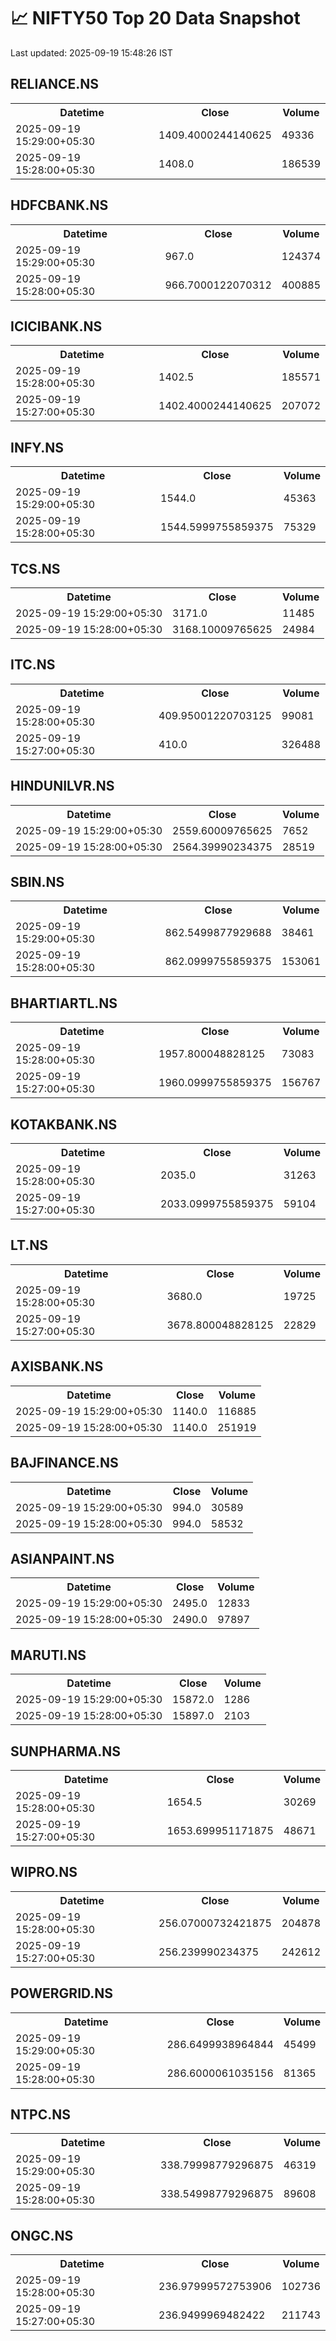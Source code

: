 # 📈 NIFTY50 Top 20 Data Snapshot

Last updated: 2025-09-19 15:48:26 IST

## RELIANCE.NS

<table>
  <tr><th>Datetime</th><th>Close</th><th>Volume</th></tr>
  <tr><td>2025-09-19 15:29:00+05:30</td><td>1409.4000244140625</td><td>49336</td></tr>
  <tr><td>2025-09-19 15:28:00+05:30</td><td>1408.0</td><td>186539</td></tr>
</table>

## HDFCBANK.NS

<table>
  <tr><th>Datetime</th><th>Close</th><th>Volume</th></tr>
  <tr><td>2025-09-19 15:29:00+05:30</td><td>967.0</td><td>124374</td></tr>
  <tr><td>2025-09-19 15:28:00+05:30</td><td>966.7000122070312</td><td>400885</td></tr>
</table>

## ICICIBANK.NS

<table>
  <tr><th>Datetime</th><th>Close</th><th>Volume</th></tr>
  <tr><td>2025-09-19 15:28:00+05:30</td><td>1402.5</td><td>185571</td></tr>
  <tr><td>2025-09-19 15:27:00+05:30</td><td>1402.4000244140625</td><td>207072</td></tr>
</table>

## INFY.NS

<table>
  <tr><th>Datetime</th><th>Close</th><th>Volume</th></tr>
  <tr><td>2025-09-19 15:29:00+05:30</td><td>1544.0</td><td>45363</td></tr>
  <tr><td>2025-09-19 15:28:00+05:30</td><td>1544.5999755859375</td><td>75329</td></tr>
</table>

## TCS.NS

<table>
  <tr><th>Datetime</th><th>Close</th><th>Volume</th></tr>
  <tr><td>2025-09-19 15:29:00+05:30</td><td>3171.0</td><td>11485</td></tr>
  <tr><td>2025-09-19 15:28:00+05:30</td><td>3168.10009765625</td><td>24984</td></tr>
</table>

## ITC.NS

<table>
  <tr><th>Datetime</th><th>Close</th><th>Volume</th></tr>
  <tr><td>2025-09-19 15:28:00+05:30</td><td>409.95001220703125</td><td>99081</td></tr>
  <tr><td>2025-09-19 15:27:00+05:30</td><td>410.0</td><td>326488</td></tr>
</table>

## HINDUNILVR.NS

<table>
  <tr><th>Datetime</th><th>Close</th><th>Volume</th></tr>
  <tr><td>2025-09-19 15:29:00+05:30</td><td>2559.60009765625</td><td>7652</td></tr>
  <tr><td>2025-09-19 15:28:00+05:30</td><td>2564.39990234375</td><td>28519</td></tr>
</table>

## SBIN.NS

<table>
  <tr><th>Datetime</th><th>Close</th><th>Volume</th></tr>
  <tr><td>2025-09-19 15:29:00+05:30</td><td>862.5499877929688</td><td>38461</td></tr>
  <tr><td>2025-09-19 15:28:00+05:30</td><td>862.0999755859375</td><td>153061</td></tr>
</table>

## BHARTIARTL.NS

<table>
  <tr><th>Datetime</th><th>Close</th><th>Volume</th></tr>
  <tr><td>2025-09-19 15:28:00+05:30</td><td>1957.800048828125</td><td>73083</td></tr>
  <tr><td>2025-09-19 15:27:00+05:30</td><td>1960.0999755859375</td><td>156767</td></tr>
</table>

## KOTAKBANK.NS

<table>
  <tr><th>Datetime</th><th>Close</th><th>Volume</th></tr>
  <tr><td>2025-09-19 15:28:00+05:30</td><td>2035.0</td><td>31263</td></tr>
  <tr><td>2025-09-19 15:27:00+05:30</td><td>2033.0999755859375</td><td>59104</td></tr>
</table>

## LT.NS

<table>
  <tr><th>Datetime</th><th>Close</th><th>Volume</th></tr>
  <tr><td>2025-09-19 15:28:00+05:30</td><td>3680.0</td><td>19725</td></tr>
  <tr><td>2025-09-19 15:27:00+05:30</td><td>3678.800048828125</td><td>22829</td></tr>
</table>

## AXISBANK.NS

<table>
  <tr><th>Datetime</th><th>Close</th><th>Volume</th></tr>
  <tr><td>2025-09-19 15:29:00+05:30</td><td>1140.0</td><td>116885</td></tr>
  <tr><td>2025-09-19 15:28:00+05:30</td><td>1140.0</td><td>251919</td></tr>
</table>

## BAJFINANCE.NS

<table>
  <tr><th>Datetime</th><th>Close</th><th>Volume</th></tr>
  <tr><td>2025-09-19 15:29:00+05:30</td><td>994.0</td><td>30589</td></tr>
  <tr><td>2025-09-19 15:28:00+05:30</td><td>994.0</td><td>58532</td></tr>
</table>

## ASIANPAINT.NS

<table>
  <tr><th>Datetime</th><th>Close</th><th>Volume</th></tr>
  <tr><td>2025-09-19 15:29:00+05:30</td><td>2495.0</td><td>12833</td></tr>
  <tr><td>2025-09-19 15:28:00+05:30</td><td>2490.0</td><td>97897</td></tr>
</table>

## MARUTI.NS

<table>
  <tr><th>Datetime</th><th>Close</th><th>Volume</th></tr>
  <tr><td>2025-09-19 15:29:00+05:30</td><td>15872.0</td><td>1286</td></tr>
  <tr><td>2025-09-19 15:28:00+05:30</td><td>15897.0</td><td>2103</td></tr>
</table>

## SUNPHARMA.NS

<table>
  <tr><th>Datetime</th><th>Close</th><th>Volume</th></tr>
  <tr><td>2025-09-19 15:28:00+05:30</td><td>1654.5</td><td>30269</td></tr>
  <tr><td>2025-09-19 15:27:00+05:30</td><td>1653.699951171875</td><td>48671</td></tr>
</table>

## WIPRO.NS

<table>
  <tr><th>Datetime</th><th>Close</th><th>Volume</th></tr>
  <tr><td>2025-09-19 15:28:00+05:30</td><td>256.07000732421875</td><td>204878</td></tr>
  <tr><td>2025-09-19 15:27:00+05:30</td><td>256.239990234375</td><td>242612</td></tr>
</table>

## POWERGRID.NS

<table>
  <tr><th>Datetime</th><th>Close</th><th>Volume</th></tr>
  <tr><td>2025-09-19 15:29:00+05:30</td><td>286.6499938964844</td><td>45499</td></tr>
  <tr><td>2025-09-19 15:28:00+05:30</td><td>286.6000061035156</td><td>81365</td></tr>
</table>

## NTPC.NS

<table>
  <tr><th>Datetime</th><th>Close</th><th>Volume</th></tr>
  <tr><td>2025-09-19 15:29:00+05:30</td><td>338.79998779296875</td><td>46319</td></tr>
  <tr><td>2025-09-19 15:28:00+05:30</td><td>338.54998779296875</td><td>89608</td></tr>
</table>

## ONGC.NS

<table>
  <tr><th>Datetime</th><th>Close</th><th>Volume</th></tr>
  <tr><td>2025-09-19 15:28:00+05:30</td><td>236.97999572753906</td><td>102736</td></tr>
  <tr><td>2025-09-19 15:27:00+05:30</td><td>236.9499969482422</td><td>211743</td></tr>
</table>

